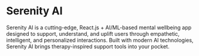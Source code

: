 # Serenity AI
Serenity AI is a cutting-edge, React.js + AI/ML-based mental wellbeing app designed to support, understand, and uplift users through empathetic, intelligent, and personalized interactions. Built with modern AI technologies, Serenity AI brings therapy-inspired support tools into your pocket.
